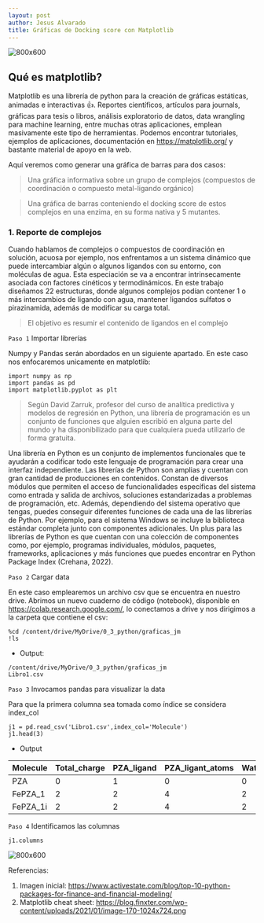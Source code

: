 ```yaml
---
layout: post
author: Jesus Alvarado
title: Gráficas de Docking score con Matplotlib
---
```


![800x600](https://cdn.activestate.com/wp-content/uploads/2020/03/Top10FinancePackages-1200x675.png)

## Qué es matplotlib?

Matplotlib es una librería de python para la creación de gráficas estáticas, animadas e interactivas 👍. Reportes científicos, artículos para journals, gráficas para tesis o libros, análisis exploratorio de datos, data wrangling para machine learning, entre muchas otras aplicaciones, emplean masivamente este tipo de herramientas. Podemos encontrar tutoriales, ejemplos de aplicaciones, documentación en https://matplotlib.org/ y bastante material de apoyo en la web.

Aquí veremos como generar una gráfica de barras para dos casos:

> Una gráfica informativa sobre un grupo de complejos (compuestos de coordinación o compuesto metal-ligando orgánico)


> Una gráfica de barras conteniendo el docking score de estos complejos en una enzima, en su forma nativa y 5 mutantes.

### 1. Reporte de complejos   

Cuando hablamos de complejos o compuestos de coordinación en solución, acuosa por ejemplo, nos enfrentamos a un sistema dinámico que puede intercambiar algún o algunos ligandos con su entorno, con moléculas de agua. Esta especiación se va a encontrar intrinsecamente asociada con factores cinéticos y termodinámicos. En este trabajo diseñamos 22 estructuras, donde algunos complejos podían contener 1 o más intercambios de ligando con agua, mantener ligandos sulfatos o pirazinamida, además de modificar su carga total. 

> El objetivo es resumir el contenido de ligandos en el complejo

`Paso 1` Importar librerías

Numpy y Pandas serán abordados en un siguiente apartado. En este caso nos enfocaremos unicamente en matplotlib:

```
import numpy as np
import pandas as pd
import matplotlib.pyplot as plt
```

> Según David Zarruk, profesor del curso de analítica predictiva y modelos de regresión en Python, una librería de programación es un conjunto de funciones que alguien escribió en alguna parte del mundo y ha disponibilizado para que cualquiera pueda utilizarlo de forma gratuita. 

Una librería en Python es un conjunto de implementos funcionales que te ayudarán a codificar todo este lenguaje de programación para crear una interfaz independiente. Las librerías de Python son amplias y cuentan con gran cantidad de producciones en contenidos. Constan de diversos módulos que permiten el acceso de funcionalidades específicas del sistema como entrada y salida de archivos, soluciones estandarizadas a problemas de programación, etc. Además, dependiendo del sistema operativo que tengas, puedes conseguir diferentes funciones de cada una de las librerías de Python. Por ejemplo, para el sistema Windows se incluye la biblioteca estándar completa junto con componentes adicionales. Un plus para las librerías de Python es que cuentan con una colección de componentes como, por ejemplo, programas individuales, módulos, paquetes, frameworks, aplicaciones y más funciones que puedes encontrar en Python Package Index (Crehana, 2022).

`Paso 2` Cargar data

En este caso emplearemos un archivo csv que se encuentra en nuestro drive. Abrimos un nuevo cuaderno de código (notebook), disponible en https://colab.research.google.com/, lo conectamos a drive y nos dirigimos a la carpeta que contiene el csv:

```
%cd /content/drive/MyDrive/0_3_python/graficas_jm
!ls
```
- Output:
```
/content/drive/MyDrive/0_3_python/graficas_jm
Libro1.csv
```
`Paso 3` Invocamos pandas para visualizar la data

Para que la primera columna sea tomada como índice se considera index_col 

```
j1 = pd.read_csv('Libro1.csv',index_col='Molecule')
j1.head(3)
```
- Output

Molecule | Total_charge | PZA_ligand	| PZA_ligant_atoms |	Water_ligand |	Sulfate
--- | --- | --- | --- | --- | ---
PZA | 0 | 1 |	0 |	0 |	0
FePZA_1 |	2 |	2 |	4 |	2 |	0
FePZA_1i	| 2	| 2	| 4	| 2	| 0

`Paso 4` Identificamos las columnas
```
j1.columns
```

![800x600](https://blog.finxter.com/wp-content/uploads/2021/01/image-170-1024x724.png)

Referencias:
1. Imagen inicial: https://www.activestate.com/blog/top-10-python-packages-for-finance-and-financial-modeling/
2. Matplotlib cheat sheet: https://blog.finxter.com/wp-content/uploads/2021/01/image-170-1024x724.png
